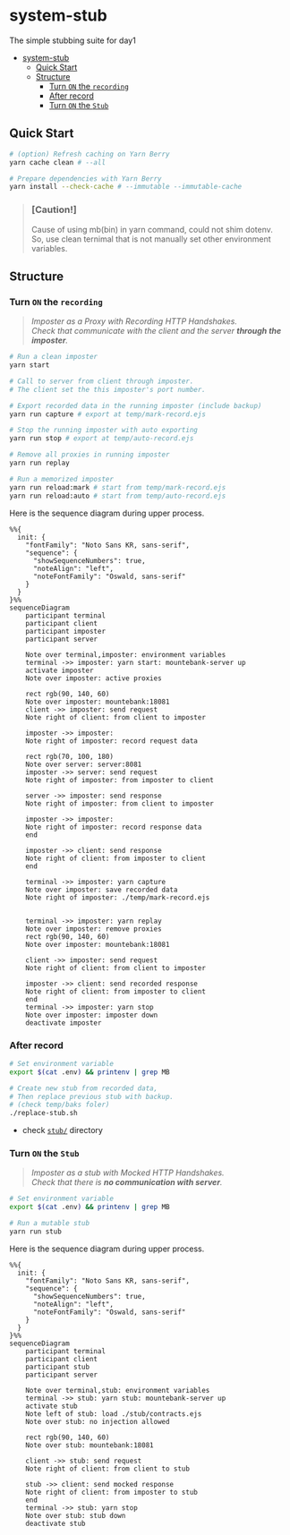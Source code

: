 # system-stub

The simple stubbing suite for day1

- [system-stub](#system-stub)
  - [Quick Start](#quick-start)
  - [Structure](#structure)
    - [Turn `ON` the `recording`](#turn-on-the-recording)
    - [After record](#after-record)
    - [Turn `ON` the `Stub`](#turn-on-the-stub)

## Quick Start

```bash
# (option) Refresh caching on Yarn Berry
yarn cache clean # --all

# Prepare dependencies with Yarn Berry
yarn install --check-cache # --immutable --immutable-cache
```

> ### [Caution!]
>
> Cause of using mb(bin) in yarn command, could not shim dotenv.  
> So, use clean ternimal that is not manually set other environment variables.

## Structure

### Turn `ON` the `recording`

> _Imposter as a Proxy with Recording HTTP Handshakes._  
> _Check that communicate with the client and the server **through the imposter**._

```bash
# Run a clean imposter
yarn start

# Call to server from client through imposter.
# The client set the this imposter's port number.

# Export recorded data in the running imposter (include backup)
yarn run capture # export at temp/mark-record.ejs

# Stop the running imposter with auto exporting
yarn run stop # export at temp/auto-record.ejs

# Remove all proxies in running imposter
yarn run replay

# Run a memorized imposter
yarn run reload:mark # start from temp/mark-record.ejs
yarn run reload:auto # start from temp/auto-record.ejs
```

Here is the sequence diagram during upper process.

```mermaid
%%{
  init: {
    "fontFamily": "Noto Sans KR, sans-serif",
    "sequence": {
      "showSequenceNumbers": true,
      "noteAlign": "left",
      "noteFontFamily": "Oswald, sans-serif"
    }
  }
}%%
sequenceDiagram
    participant terminal
    participant client
    participant imposter
    participant server

    Note over terminal,imposter: environment variables
    terminal ->> imposter: yarn start: mountebank-server up
    activate imposter
    Note over imposter: active proxies

    rect rgb(90, 140, 60)
    Note over imposter: mountebank:18081
    client ->> imposter: send request
    Note right of client: from client to imposter

    imposter ->> imposter: 
    Note right of imposter: record request data

    rect rgb(70, 100, 180)
    Note over server: server:8081
    imposter ->> server: send request
    Note right of imposter: from imposter to client

    server ->> imposter: send response
    Note right of imposter: from client to imposter

    imposter ->> imposter: 
    Note right of imposter: record response data
    end

    imposter ->> client: send response
    Note right of client: from imposter to client
    end

    terminal ->> imposter: yarn capture
    Note over imposter: save recorded data
    Note right of imposter: ./temp/mark-record.ejs
    

    terminal ->> imposter: yarn replay
    Note over imposter: remove proxies
    rect rgb(90, 140, 60)
    Note over imposter: mountebank:18081

    client ->> imposter: send request
    Note right of client: from client to imposter

    imposter ->> client: send recorded response
    Note right of client: from imposter to client
    end
    terminal ->> imposter: yarn stop
    Note over imposter: imposter down
    deactivate imposter
```

### After record

```bash
# Set environment variable
export $(cat .env) && printenv | grep MB

# Create new stub from recorded data,
# Then replace previous stub with backup.
# (check temp/baks foler)
./replace-stub.sh
```

- check [`stub/`](./stub/) directory

### Turn `ON` the `Stub`

> _Imposter as a stub with Mocked HTTP Handshakes._  
> _Check that there is **no communication with server**._

```bash
# Set environment variable
export $(cat .env) && printenv | grep MB

# Run a mutable stub
yarn run stub
```

Here is the sequence diagram during upper process.

```mermaid
%%{
  init: {
    "fontFamily": "Noto Sans KR, sans-serif",
    "sequence": {
      "showSequenceNumbers": true,
      "noteAlign": "left",
      "noteFontFamily": "Oswald, sans-serif"
    }
  }
}%%
sequenceDiagram
    participant terminal
    participant client
    participant stub
    participant server

    Note over terminal,stub: environment variables
    terminal ->> stub: yarn stub: mountebank-server up
    activate stub
    Note left of stub: load ./stub/contracts.ejs
    Note over stub: no injection allowed

    rect rgb(90, 140, 60)
    Note over stub: mountebank:18081

    client ->> stub: send request
    Note right of client: from client to stub

    stub ->> client: send mocked response
    Note right of client: from imposter to stub
    end
    terminal ->> stub: yarn stop
    Note over stub: stub down
    deactivate stub
```
